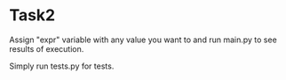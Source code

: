 # Task2
Assign "expr" variable with any value you want to and run main.py to see results of execution.

Simply run tests.py for tests.
